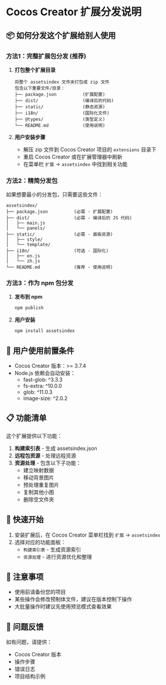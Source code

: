 # Cocos Creator 扩展分发说明

## 📦 如何分发这个扩展给别人使用

### 方法1：完整扩展包分发 (推荐)

1. **打包整个扩展目录**
   ```
   将整个 assetsindex 文件夹打包成 zip 文件
   包含以下重要文件/目录：
   ├── package.json          (扩展配置)
   ├── dist/                 (编译后的代码)
   ├── static/               (静态资源)
   ├── i18n/                 (国际化文件)
   ├── @types/               (类型定义)
   └── README.md             (使用说明)
   ```

2. **用户安装步骤**
   - 解压 zip 文件到 Cocos Creator 项目的 `extensions` 目录下
   - 重启 Cocos Creator 或在扩展管理器中刷新
   - 在菜单栏 `扩展` -> `assetsindex` 中找到相关功能

### 方法2：精简分发包

如果想要最小的分发包，只需要这些文件：
```
assetsindex/
├── package.json          (必需 - 扩展配置)
├── dist/                 (必需 - 编译后的 JS 代码)
│   ├── main.js
│   └── panels/
├── static/               (必需 - 面板资源)
│   ├── style/
│   └── template/
├── i18n/                 (可选 - 国际化)
│   ├── en.js
│   └── zh.js
└── README.md             (推荐 - 使用说明)
```

### 方法3：作为 npm 包分发

1. **发布到 npm**
   ```bash
   npm publish
   ```

2. **用户安装**
   ```bash
   npm install assetsindex
   ```

## 🔧 用户使用前置条件

- Cocos Creator 版本：>= 3.7.4
- Node.js 依赖会自动安装：
  - fast-glob: ^3.3.3
  - fs-extra: ^10.0.0
  - glob: ^11.0.3
  - image-size: ^2.0.2

## 📋 功能清单

这个扩展提供以下功能：

1. **构建索引表** - 生成 assetsindex.json
2. **远程包资源** - 处理远程资源
3. **资源处理** - 包含以下子功能：
   - 建立映射数据
   - 移动背景图片
   - 预处理重复图片
   - 复制其他小图
   - 删除空文件夹

## 🚀 快速开始

1. 安装扩展后，在 Cocos Creator 菜单栏找到 `扩展` -> `assetsindex`
2. 选择对应的功能面板：
   - `构建索引表` - 生成资源索引
   - `资源处理` - 进行资源优化和整理

## 📝 注意事项

- 使用前请备份您的项目
- 某些操作会修改预制体文件，建议在版本控制下操作
- 大批量操作时建议先使用预览模式查看效果

## 🐛 问题反馈

如有问题，请提供：
- Cocos Creator 版本
- 操作步骤
- 错误日志
- 项目结构示例
